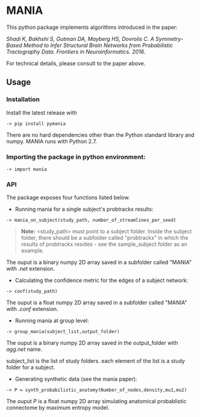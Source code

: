# MANIA
This python package implements algorithms introduced in the paper:

*Shadi K, Bakhshi S, Gutman DA, Mayberg HS, Dovrolis C. A Symmetry-Based Method to Infer Structural Brain Networks from Probabilistic Tractography Data. Frontiers in Neuroinformatics. 2016.*

For technical details, please consult to the paper above. 

## Usage 

### Installation
Install the latest release with
```
-> pip install pymania
```
There are no hard dependencies other than the Python standard library and numpy. MANIA runs with Python 2.7.

### Importing the package in python environment:

```
-> import mania
```

### API

The package exposes four functions listed below.

* Running mania for a single subject's probtrackx results:

```
-> mania_on_subject(study_path, number_of_streamlines_per_seed)
```
> **Note:** <study_path> must point to a subject folder. Inside the subject folder,
there should be a subfolder called "probtrackx" in which the results of probtrackx
resides - see the sample_subject folder as an example.

The ouput is a binary numpy 2D array saved in a subfolder called "MANIA" with *.net* extension.

* Calculating the confidence metric for the edges of a subject network:
```
-> conf(study_path)
```
The ouput is a float numpy 2D array saved in a subfolder called "MANIA" with *.conf* extension.

* Running mania at group level:
```
-> group_mania(subject_list,output_folder)
```
The ouput is a binary numpy 2D array saved in the output_folder with *agg.net* name.

subject_list is the list of study folders. each element of the list is a study folder for a subject.

* Generating synthetic data (see the mania paper):
```
-> P = synth_probabilistic_anatomy(Number_of_nodes,density,mu1,mu2)
```
The ouput *P* is a float numpy 2D array simulating anatomical probablistic connectome by maximum entropy model.



